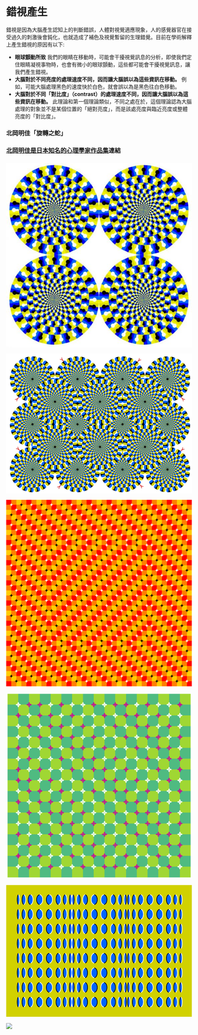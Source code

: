 # 錯視產生

錯視是因為大腦產生認知上的判斷錯誤，人體對視覺適應現象，人的感覺器官在接受過久的刺激後會鈍化，也就造成了補色及視覺暫留的生理錯覺。目前在學術解釋上產生錯視的原因有以下:

* **眼球顫動所致** 我們的眼睛在移動時，可能會干擾視覺訊息的分析，即使我們定住眼睛凝視事物時，也會有微小的眼球顫動，這些都可能會干擾視覺訊息，讓我們產生錯視。
* **大腦對於不同亮度的處理速度不同，因而讓大腦誤以為這些資訊在移動。** 例如，可能大腦處理黑色的速度快於白色，就會誤以為是黑色往白色移動。
* **大腦對於不同「對比度」（contrast）的處理速度不同，因而讓大腦誤以為這些資訊在移動。** 此理論和第一個理論類似，不同之處在於，這個理論認為大腦處理的對象並不是某個位置的「絕對亮度」，而是該處亮度與臨近亮度或整體亮度的「對比度」。

### 北岡明佳「旋轉之蛇」

### [北岡明佳是日本知名的心理學家作品集](http://www.ritsumei.ac.jp/~akitaoka/?fbclid=IwAR2WfSfZl23pdK0Jt7Q_cMVwwP70W-5zv6mJbdJhj2td5rsCzss2fLmqcNY)連結

### 

![&#x5317;&#x5CA1;&#x660E;&#x4F73;&#x300C;&#x65CB;&#x8F49;&#x4E4B;&#x86C7;&#x300D;](.gitbook/assets/image%20%282%29.png)

![](.gitbook/assets/image%20%283%29.png)

![](.gitbook/assets/image%20%289%29.png)

![](.gitbook/assets/image.png)

![](.gitbook/assets/image%20%281%29.png)

![](.gitbook/assets/image%20%2813%29.png)

